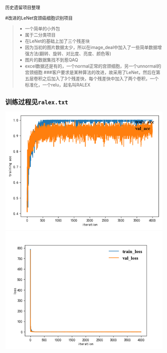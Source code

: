 历史遗留项目整理

#改进的LeNet宫颈癌细胞识别项目
>* 一个简单的小外包
>* 属于二分类项目
>* 在LeNet的基础上加了三个残差块
>* 因为当初的图片数据太少，所以在image_deal中加入了一些简单数据增强方法(翻转、旋转、对比度、亮度、颜色等)
>* 图片的数据集找不到惹QAQ
>* excel数据还是有的，一个normal正常的宫颈细胞，另一个unnormal的宫颈细胞
###客户要求是某种算法的改进，故采用了LeNet，然后在第五层卷积之后加入了3个残差快，每个残差快中加入了两个卷积，一个标准化，一个relu，起名叫RALEX

训练过程见`ralex.txt`
---
![acc](./ralex_acc.png)
![loss](./raxlex_loss.png)

